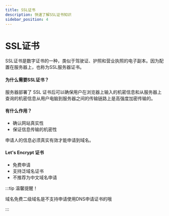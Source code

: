 ```yaml
---
title: SSL证书
description: 快速了解SSL证书知识
sidebar_position: 4
---
```


# SSL证书

  SSL证书是数字证书的一种，类似于驾驶证、护照和营业执照的电子副本。因为配置在服务器上，也称为SSL服务器证书。

#### 为什么需要SSL证书？

 服务器部署了 SSL 证书后可以确保用户在浏览器上输入的机密信息和从服务器上查询的机密信息从用户电脑到服务器之间的传输链路上是高强度加密传输的。

#### 有什么作用？

- 确认网站真实性
- 保证信息传输的机密性

申请人的信息必须真实有效才能申请到域名。

#### Let's Encrypt 证书

- 免费申请
- 支持泛域名证书
- 不推荐为中文域名申请


:::tip
温馨提醒！

域名免费二级域名是不支持申请使用DNS申请证书的哦

:::
